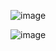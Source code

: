 ![image](https://github.com/user-attachments/assets/75a3309d-e4c2-4672-ad00-2a4b38cea4a8)

![image](https://github.com/user-attachments/assets/ef0a2d57-e038-4f93-8f18-c74cee4e024d)

